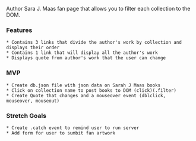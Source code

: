 Author Sara J. Maas fan page that allows you to filter each collection to the DOM.
### Features
    * Contains 3 links that divide the author's work by collection and displays their order
    * Contains 1 link that will display all the author's work
    * Displays quote from author's work that the user can change
    

### MVP
    * Create db.json file with json data on Sarah J Maas books
    * Click on collection name to post books to DOM (click)(.filter)
    * Create Quote that changes and a mouseover event (dblclick, mouseover, mouseout)

    
### Stretch Goals
    * Create .catch event to remind user to run server
    * Add form for user to sumbit fan artwork
    
